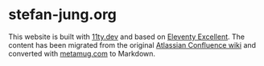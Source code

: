 # stefan-jung.org

This website is built with [11ty.dev](https://www.11ty.dev/) and based on [Eleventy Excellent](https://eleventy-excellent.netlify.app/). The content has been migrated from the original [Atlassian Confluence wiki](https://doctales.atlassian.net/wiki/) and converted with [metamug.com](https://metamug.com/util/confluence-to-markdown/) to Markdown.